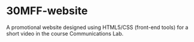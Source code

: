 # 30MFF-website
A promotional website designed using HTML5/CSS (front-end tools) for a short video in the course Communications Lab.
